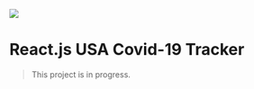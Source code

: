 ![](https://img.shields.io/badge/Microverse-blueviolet)

# React.js USA Covid-19 Tracker

> This project is in progress.   